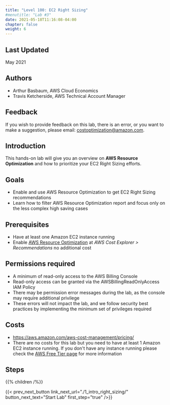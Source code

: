 ```yaml
---
title: "Level 100: EC2 Right Sizing"
#menutitle: "Lab #3"
date: 2021-05-18T11:16:08-04:00
chapter: false
weight: 6
---
```

## Last Updated
May 2021

## Authors
- Arthur Basbaum, AWS Cloud Economics
- Travis Ketcherside, AWS Technical Account Manager

## Feedback
If you wish to provide feedback on this lab, there is an error, or you want to make a suggestion, please email: costoptimization@amazon.com.

## Introduction
This hands-on lab will give you an overview on **AWS Resource Optimization** and how to prioritize your EC2 Right Sizing efforts.

## Goals
- Enable and use AWS Resource Optimization to get EC2 Right Sizing recommendations
- Learn how to filter AWS Resource Optimization report and focus only on the less complex high saving cases

## Prerequisites
- Have at least one Amazon EC2 instance running
- Enable [AWS Resource Optimization](https://docs.aws.amazon.com/awsaccountbilling/latest/aboutv2/ce-rightsizing.html#rr-getting-started) at *AWS Cost Explorer > Recommendations* no additional cost

## Permissions required
- A minimum of read-only access to the AWS Billing Console
- Read-only access can be granted via the AWSBillingReadOnlyAccess IAM Policy
- There may be permission error messages during the lab, as the console may require additional privilege
- These errors will not impact the lab, and we follow security best practices by implementing the minimum set of privileges required

## Costs
- https://aws.amazon.com/aws-cost-management/pricing/
- There are no costs for this lab but you need to have at least 1 Amazon EC2 instance running. If you don't have any instance running please check the [AWS Free Tier page](https://aws.amazon.com/free/) for more information

## Steps
{{% children  /%}}

{{< prev_next_button link_next_url="./1_intro_right_sizing/" button_next_text="Start Lab" first_step="true" />}}
